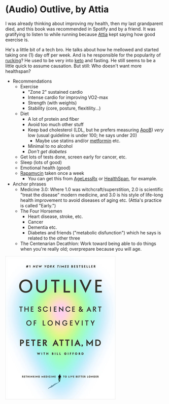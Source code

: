 # (Audio) Outlive, by Attia

I was already thinking about improving my health, then my last
grandparent died, and this book was recommended in Spotify and by a
friend. It was gratifying to listen to while running because [Attia][]
kept saying how good exercise is.

[Attia]: https://peterattiamd.com/


He's a little bit of a tech bro. He talks about how he mellowed and
started taking one (1) day off per week. And is he responsible for the
popularity of [rucking][]? He used to be very into [keto][] and
fasting. He still seems to be a little quick to assume causation. But
still: Who doesn't want more healthspan?

[rucking]: https://www.goruck.com/pages/what-is-rucking
[keto]: https://en.wikipedia.org/wiki/Ketogenic_diet


 * Recommendations
     * Exercise
         * "Zone 2" sustained cardio
         * Intense cardio for improving VO2-max
         * Strength (with weights)
         * Stability (core, posture, flexitility...)
     * Diet
         * A lot of protein and fiber
         * Avoid too much other stuff
         * Keep bad cholesterol (LDL, but he prefers measuring
           [ApoB][]) _very_ low (usual guideline is under 100; he says
           under 20)
             * Maybe use statins and/or [metformin][] etc.
         * Minimal to no alcohol
         * _Don't get diabetes_
     * Get lots of tests done, screen early for cancer, etc.
     * Sleep (lots of good)
     * Emotional health (good)
     * [Rapamycin][] taken once a week
         * You can get this from [AgeLessRx][] or [HealthSpan][], for
           example.
 * Anchor phrases
     * Medicine 3.0: Where 1.0 was witchcraft/superstition, 2.0 is
       scientific "treat the disease" modern medicine, and 3.0 is his
       style of life-long health improvement to avoid diseases of
       aging etc. (Attia's practice is called "Early.")
     * The Four Horsemen
         * Heart disease, stroke, etc.
         * Cancer
         * Dementia etc.
         * Diabetes and friends ("metabolic disfunction") which he
           says is related to the other three
     * The Centenarian Decathlon: Work toward being able to do things
       when you're really old; overprepare because you will age.

[ApoB]: https://en.wikipedia.org/wiki/Apolipoprotein_B
[metformin]: https://en.wikipedia.org/wiki/Metformin
[Rapamycin]: https://en.wikipedia.org/wiki/Sirolimus
[AgeLessRx]: https://agelessrx.com/
[HealthSpan]: https://gethealthspan.com/


![cover](cover.jpg)
